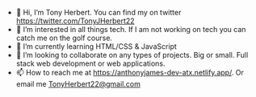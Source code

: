 - 👋 Hi, I’m Tony Herbert. You can find my on twitter https://twitter.com/TonyJHerbert22
- 👀 I’m interested in all things tech. If I am not working on tech you can catch me on the golf course. 
- 🌱 I’m currently learning HTML/CSS & JavaScript
- 💞️ I’m looking to collaborate on any types of projects. Big or small. Full stack web development or web applications. 
- 📫 How to reach me at https://anthonyjames-dev-atx.netlify.app/. Or email me TonyHerbert22@gmail.com

<!---
TonyHerbert22ATX/TonyHerbert22ATX is a ✨ special ✨ repository because its `README.md` (this file) appears on your GitHub profile.
You can click the Preview link to take a look at your changes.
--->

